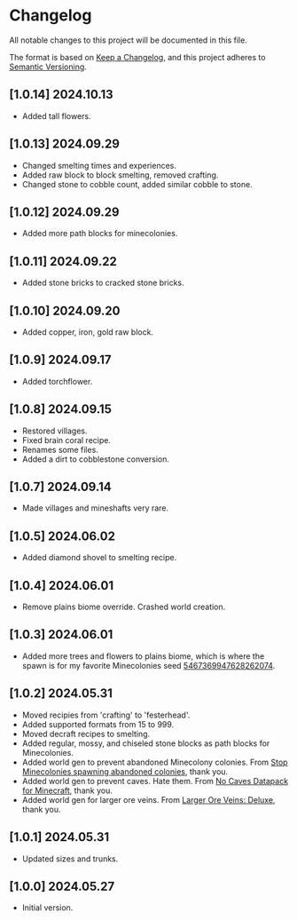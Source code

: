 # Changelog

All notable changes to this project will be documented in this file.

The format is based on [Keep a Changelog](https://keepachangelog.com/en/1.0.0/), and this project adheres to [Semantic Versioning](https://semver.org/spec/v2.0.0.html).

## [1.0.14] 2024.10.13
- Added tall flowers.

## [1.0.13] 2024.09.29
- Changed smelting times and experiences.
- Added raw block to block smelting, removed crafting.
- Changed stone to cobble count, added similar cobble to stone.

## [1.0.12] 2024.09.29
- Added more path blocks for minecolonies.

## [1.0.11] 2024.09.22
- Added stone bricks to cracked stone bricks.

## [1.0.10] 2024.09.20
- Added copper, iron, gold raw block.

## [1.0.9] 2024.09.17
- Added torchflower.

## [1.0.8] 2024.09.15
- Restored villages.
- Fixed brain coral recipe.
- Renames some files.
- Added a dirt to cobblestone conversion.

## [1.0.7] 2024.09.14
- Made villages and mineshafts very rare.

## [1.0.5] 2024.06.02
- Added diamond shovel to smelting recipe.

## [1.0.4] 2024.06.01
- Remove plains biome override.  Crashed world creation.

## [1.0.3] 2024.06.01
- Added more trees and flowers to plains biome, which is where the spawn is for my favorite Minecolonies seed [5467369947628262074](https://www.chunkbase.com/apps/seed-map#seed=5467369947628262074&platform=java_1_20&dimension=overworld&x=0&z=0&zoom=0.5).

## [1.0.2] 2024.05.31
- Moved recipies from 'crafting' to 'festerhead'.
- Added supported formats from 15 to 999.
- Moved decraft recipes to smelting.
- Added regular, mossy, and chiseled stone blocks as path blocks for Minecolonies.
- Added world gen to prevent abandoned Minecolony colonies.  From [Stop Minecolonies spawning abandoned colonies](https://www.curseforge.com/minecraft/texture-packs/stop-minecolonies-spawning-abandoned-colonies), thank you.
- Added world gen to prevent caves.  Hate them.  From [No Caves Datapack for Minecraft](https://github.com/Quidvio/No-Caves-World-Generation), thank you.
- Added world gen for larger ore veins.  From [Larger Ore Veins: Deluxe](https://modrinth.com/datapack/larger-ore-veins-deluxe), thank you.

## [1.0.1] 2024.05.31
- Updated sizes and trunks.

## [1.0.0] 2024.05.27
- Initial version.

